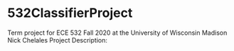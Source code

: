 # 532ClassifierProject
Term project for ECE 532 Fall 2020 at the University of Wisconsin Madison
Nick Chelales
Project Description:

